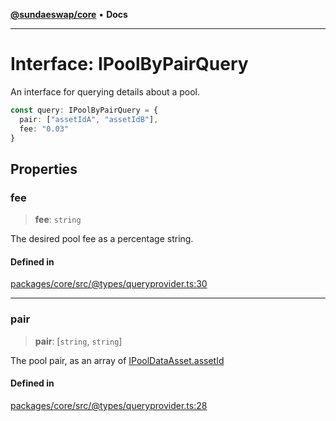 [**@sundaeswap/core**](../../README.md) • **Docs**

***

# Interface: IPoolByPairQuery

An interface for querying details about a pool.

```ts
const query: IPoolByPairQuery = {
  pair: ["assetIdA", "assetIdB"],
  fee: "0.03"
}
```

## Properties

### fee

> **fee**: `string`

The desired pool fee as a percentage string.

#### Defined in

[packages/core/src/@types/queryprovider.ts:30](https://github.com/SundaeSwap-finance/sundae-sdk/blob/main/packages/core/src/@types/queryprovider.ts#L30)

***

### pair

> **pair**: [`string`, `string`]

The pool pair, as an array of [IPoolDataAsset.assetId](IPoolDataAsset.md#assetid)

#### Defined in

[packages/core/src/@types/queryprovider.ts:28](https://github.com/SundaeSwap-finance/sundae-sdk/blob/main/packages/core/src/@types/queryprovider.ts#L28)
